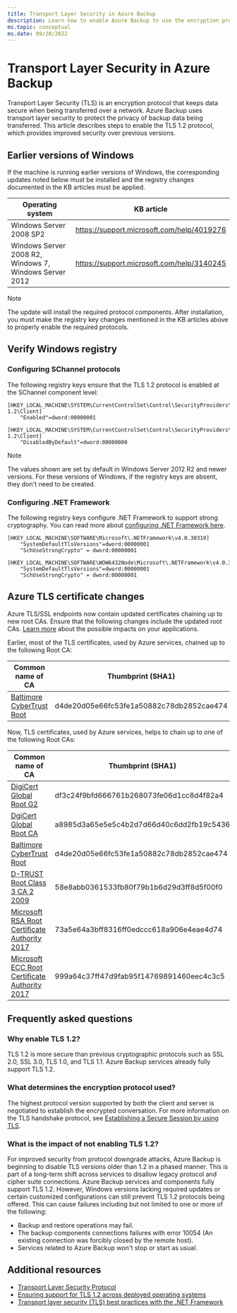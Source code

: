 ```yaml
---
title: Transport Layer Security in Azure Backup
description: Learn how to enable Azure Backup to use the encryption protocol Transport Layer Security (TLS) to keep data secure when being transferred over a network.
ms.topic: conceptual
ms.date: 09/20/2022
---
```


# Transport Layer Security in Azure Backup

Transport Layer Security (TLS) is an encryption protocol that keeps data secure when being transferred over a network. Azure Backup uses transport layer security to protect the privacy of backup data being transferred. This article describes steps to enable the TLS 1.2 protocol, which provides improved security over previous versions.

## Earlier versions of Windows

If the machine is running earlier versions of Windows, the corresponding updates noted below must be installed and the registry changes documented in the KB articles must be applied.

|Operating system  |KB article |
|---------|---------|
|Windows Server 2008 SP2 | <https://support.microsoft.com/help/4019276> |
|Windows Server 2008 R2, Windows 7, Windows Server 2012 | <https://support.microsoft.com/help/3140245> |

>[!NOTE]
>The update will install the required protocol components. After installation, you must make the registry key changes mentioned in the KB articles above to properly enable the required protocols.

## Verify Windows registry

### Configuring SChannel protocols

The following registry keys ensure that the TLS 1.2 protocol is enabled at the SChannel component level:

```reg
[HKEY_LOCAL_MACHINE\SYSTEM\CurrentControlSet\Control\SecurityProviders\SCHANNEL\Protocols\TLS 1.2\Client]
    "Enabled"=dword:00000001

[HKEY_LOCAL_MACHINE\SYSTEM\CurrentControlSet\Control\SecurityProviders\SCHANNEL\Protocols\TLS 1.2\Client]
    "DisabledByDefault"=dword:00000000
```

>[!NOTE]
>The values shown are set by default in Windows Server 2012 R2 and newer versions. For these versions of Windows, if the registry keys are absent, they don't need to be created.

### Configuring .NET Framework

The following registry keys configure .NET Framework to support strong cryptography. You can read more about [configuring .NET Framework here](/dotnet/framework/network-programming/tls#configuring-schannel-protocols-in-the-windows-registry).

```reg
[HKEY_LOCAL_MACHINE\SOFTWARE\Microsoft\.NETFramework\v4.0.30319]
    "SystemDefaultTlsVersions"=dword:00000001
    "SchUseStrongCrypto" = dword:00000001

[HKEY_LOCAL_MACHINE\SOFTWARE\WOW6432Node\Microsoft\.NETFramework\v4.0.30319]
    "SystemDefaultTlsVersions"=dword:00000001
    "SchUseStrongCrypto" = dword:00000001
```

## Azure TLS certificate changes

Azure TLS/SSL endpoints now contain updated certificates chaining up to new root CAs. Ensure that the following changes include the updated root CAs.  [Learn more](../security/fundamentals/tls-certificate-changes.md#what-changed) about the possible impacts on your applications.

Earlier, most of the TLS certificates, used by Azure services, chained up to the following Root CA:

Common name of CA | Thumbprint (SHA1)
--- | ---
[Baltimore CyberTrust Root](https://cacerts.digicert.com/BaltimoreCyberTrustRoot.crt) | d4de20d05e66fc53fe1a50882c78db2852cae474

Now, TLS certificates, used by Azure services, helps to chain up to one of the following Root CAs:

Common name of CA | Thumbprint (SHA1)
--- | ---
[DigiCert Global Root G2](https://cacerts.digicert.com/DigiCertGlobalRootG2.crt) | df3c24f9bfd666761b268073fe06d1cc8d4f82a4
[DgiCert Global Root CA](https://cacerts.digicert.com/DigiCertGlobalRootG2.crt) | a8985d3a65e5e5c4b2d7d66d40c6dd2fb19c5436
[Baltimore CyberTrust Root](https://cacerts.digicert.com/BaltimoreCyberTrustRoot.crt)| d4de20d05e66fc53fe1a50882c78db2852cae474
[D-TRUST Root Class 3 CA 2 2009](https://www.d-trust.net/cgi-bin/D-TRUST_Root_Class_3_CA_2_2009.crt) | 58e8abb0361533fb80f79b1b6d29d3ff8d5f00f0
[Microsoft RSA Root Certificate Authority 2017](https://www.microsoft.com/pkiops/certs/Microsoft%20RSA%20Root%20Certificate%20Authority%202017.crt) | 73a5e64a3bff8316ff0edccc618a906e4eae4d74
[Microsoft ECC Root Certificate Authority 2017](https://www.microsoft.com/pkiops/certs/Microsoft%20ECC%20Root%20Certificate%20Authority%202017.crt) | 999a64c37ff47d9fab95f14769891460eec4c3c5

## Frequently asked questions

### Why enable TLS 1.2?

TLS 1.2 is more secure than previous cryptographic protocols such as SSL 2.0, SSL 3.0, TLS 1.0, and TLS 1.1. Azure Backup services already fully support TLS 1.2.

### What determines the encryption protocol used?

The highest protocol version supported by both the client and server is negotiated to establish the encrypted conversation. For more information on the TLS handshake protocol, see [Establishing a Secure Session by using TLS](/windows/win32/secauthn/tls-handshake-protocol#establishing-a-secure-session-by-using-tls).

### What is the impact of not enabling TLS 1.2?

For improved security from protocol downgrade attacks, Azure Backup is beginning to disable TLS versions older than 1.2 in a phased manner. This is part of a long-term shift across services to disallow legacy protocol and cipher suite connections. Azure Backup services and components fully support TLS 1.2. However, Windows versions lacking required updates or certain customized configurations can still prevent TLS 1.2 protocols being offered. This can cause failures including but not limited to one or more of the following:

- Backup and restore operations may fail.
- The backup components connections failures with error 10054 (An existing connection was forcibly closed by the remote host).
- Services related to Azure Backup won't stop or start as usual.

## Additional resources

- [Transport Layer Security Protocol](/windows/win32/secauthn/transport-layer-security-protocol)
- [Ensuring support for TLS 1.2 across deployed operating systems](/security/engineering/solving-tls1-problem#ensuring-support-for-tls-12-across-deployed-operating-systems)
- [Transport layer security (TLS) best practices with the .NET Framework](/dotnet/framework/network-programming/tls)